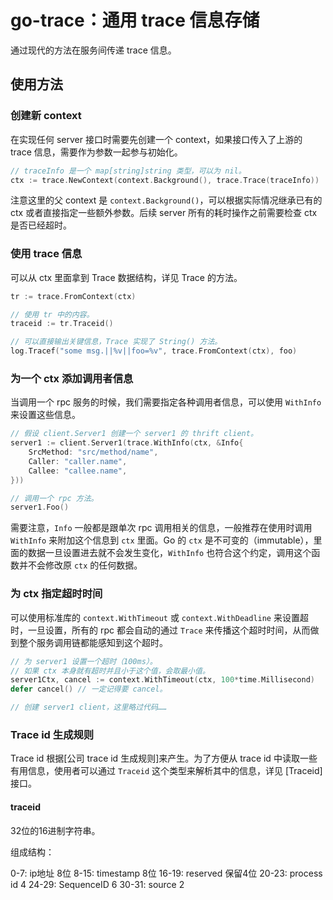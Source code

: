 # go-trace：通用 trace 信息存储 #

通过现代的方法在服务间传递 trace 信息。

## 使用方法 ##

### 创建新 context ###

在实现任何 server 接口时需要先创建一个 context，如果接口传入了上游的 trace 信息，需要作为参数一起参与初始化。

```go
// traceInfo 是一个 map[string]string 类型，可以为 nil。
ctx := trace.NewContext(context.Background(), trace.Trace(traceInfo))
```

注意这里的父 context 是 `context.Background()`，可以根据实际情况继承已有的 ctx 或者直接指定一些额外参数。后续 server 所有的耗时操作之前需要检查 ctx 是否已经超时。

### 使用 trace 信息 ###

可以从 ctx 里面拿到 Trace 数据结构，详见 Trace 的方法。

```go
tr := trace.FromContext(ctx)

// 使用 tr 中的内容。
traceid := tr.Traceid()

// 可以直接输出关键信息，Trace 实现了 String() 方法。
log.Tracef("some msg.||%v||foo=%v", trace.FromContext(ctx), foo)
```

### 为一个 ctx 添加调用者信息 ###

当调用一个 rpc 服务的时候，我们需要指定各种调用者信息，可以使用 `WithInfo` 来设置这些信息。

```go
// 假设 client.Server1 创建一个 server1 的 thrift client。
server1 := client.Server1(trace.WithInfo(ctx, &Info{
    SrcMethod: "src/method/name",
    Caller: "caller.name",
    Callee: "callee.name",
}))

// 调用一个 rpc 方法。
server1.Foo()
```

需要注意，`Info` 一般都是跟单次 rpc 调用相关的信息，一般推荐在使用时调用 `WithInfo` 来附加这个信息到 `ctx` 里面。Go 的 `ctx` 是不可变的（immutable），里面的数据一旦设置进去就不会发生变化，`WithInfo` 也符合这个约定，调用这个函数并不会修改原 `ctx` 的任何数据。

### 为 ctx 指定超时时间 ###

可以使用标准库的 `context.WithTimeout` 或 `context.WithDeadline` 来设置超时，一旦设置，所有的 rpc 都会自动的通过 `Trace` 来传播这个超时时间，从而做到整个服务调用链都能感知到这个超时。

```go
// 为 server1 设置一个超时（100ms）。
// 如果 ctx 本身就有超时并且小于这个值，会取最小值。
server1Ctx, cancel := context.WithTimeout(ctx, 100*time.Millisecond)
defer cancel() // 一定记得要 cancel。

// 创建 server1 client，这里略过代码……
```

### Trace id 生成规则 ###

Trace id 根据[公司 trace id 生成规则]来产生。为了方便从 trace id 中读取一些有用信息，使用者可以通过 `Traceid` 这个类型来解析其中的信息，详见 [Traceid] 接口。

#### traceid

32位的16进制字符串。

组成结构：

0-7: ip地址              8位
8-15: timestamp         8位
16-19: reserved         保留4位
20-23: process id       4
24-29: SequenceID       6
30-31: source           2
